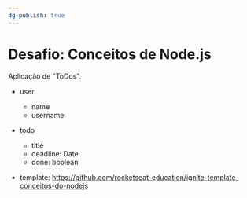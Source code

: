 ```yaml
---
dg-publish: true
---
```

# Desafio: Conceitos de Node.js

Aplicação de "ToDos".

- user
    - name
    - username
- todo
    - title
    - deadline: Date
    - done: boolean

- template: <https://github.com/rocketseat-education/ignite-template-conceitos-do-nodejs>
